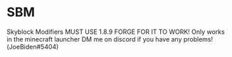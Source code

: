 # SBM
Skyblock Modifiers
MUST USE 1.8.9 FORGE FOR IT TO WORK!
Only works in the minecraft launcher
DM me on discord if you have any problems!(JoeBiden#5404)
